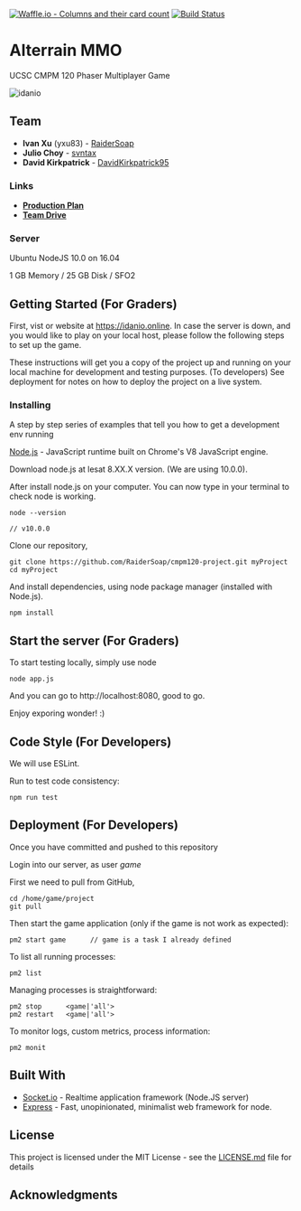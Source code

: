 [![Waffle.io - Columns and their card count](https://badge.waffle.io/RaiderSoap/cmpm120-project.png?columns=all)](https://waffle.io/RaiderSoap/cmpm120-project?utm_source=badge)
[![Build Status](https://travis-ci.org/RaiderSoap/cmpm120-project.svg?branch=master)](https://travis-ci.org/RaiderSoap/cmpm120-project)


# Alterrain MMO

UCSC CMPM 120 Phaser Multiplayer Game

![idanio](https://lh3.googleusercontent.com/aFFYSESE8jP0ZcKnuHvzoMPax--0lzu1CCx-nAlrrT709nIDy3y1twr6CdCdApdzCtI5uwryoI_dEp-ZCfS2MqtRAlQvWExQ966Bm4FrW7EcVf-sl-lCmPnhpEH1KRRq-yIvP3TCqoiHiJOUlZyGHc2ftPnfYh4wjDqhtr_icgjtScE1MViGMvDxm7UZ8tW6EBhiv_N3OeMAZbAoEqxaiOnMsUzZSAOui_BGz5iQX104Nb84552h9cUk-wt_ityrd4_KIAyrbgYE8zd4YA44vGQ6zJYGtG-bMaABTB-2mPQdiFeqUFmRj66_kDe-7ETAYqNxa0hEX7nJ_DBlC6botTSpdpVx55LdMkkJ2MWSmTGrQ3bqFuLA28SVUsup7X4LPU2DCw0ZIFqIwcxbYO05-1SRTssNUpuj-m9soFTUBC8ACWBpBpH4UP6XVq1OujqfF_lfRRX45Bp4rJ2dajWQVwnVKoEolK2XbtiVevoRXt4tFJ8xcbFAuH_0sNQURlvoNpSc3cO2T0O4ej07mmVxmhhdyiykVaaijHoxM1EppJgGR2_v3MkDZbljWfmdy2VRyDKXDRLq_pXN0LjGR3d_p23dJsVFpTdOQ8DR-Q=w1377-h367-no "idanio")


## Team

* **Ivan Xu** (yxu83) - [RaiderSoap](https://github.com/RaiderSoap)
* **Julio Choy** - [svntax](https://github.com/svntax)
* **David Kirkpatrick** - [DavidKirkpatrick95](https://github.com/DavidKirkpatrick95)

### Links

* **[Production Plan](https://docs.google.com/spreadsheets/d/1j9RkvIJDULHMqaTGhHoymikjDXNxcCUxKwtvIhiS2I4/edit?usp=drive_web&ouid=101774301194820727572)**
* **[Team Drive](https://drive.google.com/drive/u/1/folders/0AAoaaZ8jLRMSUk9PVA)**

### Server

Ubuntu NodeJS 10.0 on 16.04

1 GB Memory / 25 GB Disk / SFO2

## Getting Started (For Graders)

First, vist or website at https://idanio.online. In case the server is down, and you would like to play on your local host, please follow the following steps to set up the game.  

These instructions will get you a copy of the project up and running on your local machine for development and testing purposes. (To developers) See deployment for notes on how to deploy the project on a live system.

### Installing

A step by step series of examples that tell you how to get a development env running

[Node.js](https://nodejs.org/en/) - JavaScript runtime built on Chrome's V8 JavaScript engine. 

Download node.js at lesat 8.XX.X version. (We are using 10.0.0).

After install node.js on your computer. You can now type in your terminal to check node is working.

```
node --version

// v10.0.0
```

Clone our repository,

```
git clone https://github.com/RaiderSoap/cmpm120-project.git myProject
cd myProject
```

And install dependencies, using node package manager (installed with Node.js).

```
npm install
```

## Start the server (For Graders)

To start testing locally, simply use node

```
node app.js
```

And you can go to http://localhost:8080, good to go.

Enjoy exporing wonder! 
:) 

## Code Style (For Developers)

We will use ESLint.

Run to test code consistency:

```
npm run test
```

## Deployment (For Developers)

Once you have committed and pushed to this repository

Login into our server, as user *game*


First we need to pull from GitHub,

```
cd /home/game/project
git pull
```

Then start the game application (only if the game is not work as expected):

```
pm2 start game      // game is a task I already defined
```

To list all running processes:

```
pm2 list
```

Managing processes is straightforward:

```
pm2 stop      <game|'all'>
pm2 restart   <game|'all'>
```

To monitor logs, custom metrics, process information:

```
pm2 monit
```

## Built With

* [Socket.io](http://socket.io) - Realtime application framework (Node.JS server)
* [Express](https://expressjs.com/) - Fast, unopinionated, minimalist web framework for node.

## License

This project is licensed under the MIT License - see the [LICENSE.md](LICENSE.md) file for details

## Acknowledgments

